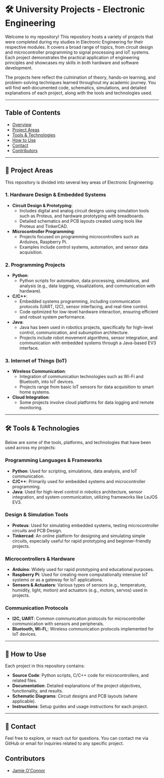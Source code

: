 # 🛠️ University Projects - Electronic Engineering

Welcome to my repository! This repository hosts a variety of projects that were completed during my studies in Electronic Engineering for their respective modules. It covers a broad range of topics, from circuit design and microcontroller programming to signal processing and IoT systems. Each project demonstrates the practical application of engineering principles and showcases my skills in both hardware and software development.

The projects here reflect the culmination of theory, hands-on learning, and problem-solving techniques learned throughout my academic journey. You will find well-documented code, schematics, simulations, and detailed explanations of each project, along with the tools and technologies used.

---

## Table of Contents
- [Overview](#overview)
- [Project Areas](#project-area)
- [Tools & Technologies](#tools--technologies)
- [How to Use](#how-to-use)
- [Contact](#contact)
- [Contributors](#contributors)

---

## 🚀 Project Areas
This repository is divided into several key areas of Electronic Engineering:

### 1. **Hardware Design & Embedded Systems**
   - **Circuit Design & Prototyping**: 
     - Includes digital and analog circuit designs using simulation tools such as Proteus, and hardware prototyping with breadboards.
     - Detailed schematics and PCB layouts created using tools like Proteus and TinkerCAD.
   - **Microcontroller Programming**: 
     - Projects focused on programming microcontrollers such as Arduinos, Raspberry Pi.
     - Examples include control systems, automation, and sensor data acquisition.
   
### 2. **Programming Projects**  
   - **Python**:  
     - Python scripts for automation, data processing, simulations, and analysis (e.g., data logging, visualizations, and communication with hardware).
   - **C/C++**:  
     - Embedded systems programming, including communication protocols (UART, I2C), sensor interfacing, and real-time control.
     - Code optimized for low-level hardware interaction, ensuring efficient and robust system performance.
   - **Java**:  
     - Java has been used in robotics projects, specifically for high-level control, communication, and subumption architecture.
     - Projects include robot movement algorithms, sensor integration, and communication with embedded systems through a Java-based EV3 interface.

### 3. **Internet of Things (IoT)**
   - **Wireless Communication**:  
     - Integration of communication technologies such as Wi-Fi and Bluetooth, into IoT devices.
     - Projects range from basic IoT sensors for data acquisition to smart home systems.
   - **Cloud Integration**:  
     - Some projects involve cloud platforms for data logging and remote monitoring.

---

## 🛠️ Tools & Technologies
Below are some of the tools, platforms, and technologies that have been used across my projects:

### **Programming Languages & Frameworks**
- **Python**: Used for scripting, simulations, data analysis, and IoT communication.
- **C/C++**: Primarily used for embedded systems and microcontroller programming.
- **Java**: Used for high-level control in robotics architecture, sensor integration, and system communication, utilizing frameworks like LeJOS EV3.
  
### **Design & Simulation Tools**
- **Proteus**: Used for simulating embedded systems, testing microcontroller circuits and PCB Design.
- **Tinkercad**: An online platform for designing and simulating simple circuits, especially useful for rapid prototyping and beginner-friendly projects.
  
### **Microcontrollers & Hardware**
- **Arduino**: Widely used for rapid prototyping and educational purposes.
- **Raspberry Pi**: Used for creating more computationally intensive IoT systems or as a gateway for IoT applications.
- **Sensors & Actuators**: Various types of sensors (e.g., temperature, humidity, light, motion) and actuators (e.g., motors, servos) used in projects.

### **Communication Protocols**
- **I2C, UART**: Common communication protocols for microcontroller communication with sensors and peripherals.
- **Bluetooth, Wi-Fi,**: Wireless communication protocols implemented for IoT devices.

---

## 📝 How to Use
Each project in this repository contains:
- **Source Code**: Python scripts, C/C++ code for microcontrollers, and related files.
- **Documentation**: Detailed explanations of the project objectives, functionality, and results.
- **Schematic Diagrams**: Circuit designs and PCB layouts (where applicable).
- **Instructions**: Setup guides and usage instructions for each project.

---

## 💬 Contact
Feel free to explore, or reach out for questions. You can contact me via GitHub or email for inquiries related to any specific project. 

## Contributors
- [Jamie O'Connor](https://github.com/404JayNotFound)
